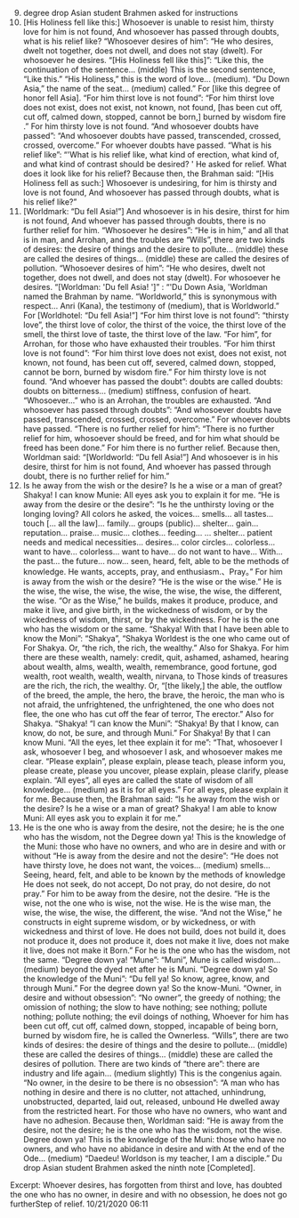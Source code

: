 9. degree drop Asian student Brahmen asked for instructions
 57. [His Holiness fell like this:] Whosoever is unable to resist him, thirsty love for him is not found,
 And whosoever has passed through doubts, what is his relief like?
 “Whosoever desires of him”: “He who desires, dwelt not together, does not dwell, and does not stay (dwelt). For whosoever he desires.
 “[His Holiness fell like this]”: “Like this, the continuation of the sentence... (middle) This is the second sentence, “Like this.” “His Holiness,” this is the word of love... (medium). “Du Down Asia,” the name of the seat... (medium) called.” For [like this degree of honor fell Asia].
 “For him thirst love is not found”: “For him thirst love does not exist, does not exist, not known, not found, [has been cut off, cut off, calmed down, stopped, cannot be born,] burned by wisdom fire .” For him thirsty love is not found.
 “And whosoever doubts have passed”: “And whosoever doubts have passed, transcended, crossed, crossed, overcome.” For whoever doubts have passed.
 “What is his relief like”: “'What is his relief like, what kind of erection, what kind of, and what kind of contrast should be desired? ' He asked for relief. What does it look like for his relief?
 Because then, the Brahman said:
 “[His Holiness fell as such:] Whosoever is undesiring, for him is thirsty and love is not found,
 And whosoever has passed through doubts, what is his relief like?”
 58. [Worldmark: “Du fell Asia!”] And whosoever is in his desire, thirst for him is not found,
 And whoever has passed through doubts, there is no further relief for him.
 “Whosoever he desires”: “He is in him,” and all that is in man, and Arrohan, and the troubles are “Wills”, there are two kinds of desires: the desire of things and the desire to pollute... (middle) these are called the desires of things... (middle) these are called the desires of pollution. “Whosoever desires of him”: “He who desires, dwelt not together, does not dwell, and does not stay (dwelt). For whosoever he desires.
 “[Worldman: 'Du fell Asia! ']” : “'Du Down Asia, 'Worldman named the Brahman by name. “Worldworld,” this is synonymous with respect... Anri (Kana), the testimony of (medium), that is Worldworld.” For [Worldhotel: “Du fell Asia!”]
 “For him thirst love is not found”: “thirsty love”, the thirst love of color, the thirst of the voice, the thirst love of the smell, the thirst love of taste, the thirst love of the law. “For him”, for Arrohan, for those who have exhausted their troubles. “For him thirst love is not found”: “For him thirst love does not exist, does not exist, not known, not found, has been cut off, severed, calmed down, stopped, cannot be born, burned by wisdom fire.” For him thirsty love is not found.
 “And whoever has passed the doubt”: doubts are called doubts: doubts on bitterness... (medium) stiffness, confusion of heart. “Whosoever...” who is an Arrohan, the troubles are exhausted. “And whosoever has passed through doubts”: “And whosoever doubts have passed, transcended, crossed, crossed, overcome.” For whoever doubts have passed.
 “There is no further relief for him”: “There is no further relief for him, whosoever should be freed, and for him what should be freed has been done.” For him there is no further relief.
 Because then, Worldman said:
 “[Worldworld: “Du fell Asia!”] And whosoever is in his desire, thirst for him is not found,
 And whoever has passed through doubt, there is no further relief for him.”
 59. Is he away from the wish or the desire? Is he a wise or a man of great?
 Shakya! I can know Munie: All eyes ask you to explain it for me.
 “He is away from the desire or the desire”: “Is he the unthirsty loving or the longing loving? All colors he asked, the voices... smells... all tastes... touch [... all the law]... family... groups (public)... shelter... gain... reputation... praise... music... clothes... feeding... ... shelter... patient needs and medical necessities... desires... color circles... colorless... want to have... colorless... want to have... do not want to have... With... the past... the future... now... seen, heard, felt, able to be the methods of knowledge. He wants, accepts, pray, and enthusiasm.、Pray。” For him is away from the wish or the desire?
 “He is the wise or the wise.” He is the wise, the wise, the wise, the wise, the wise, the wise, the different, the wise. “Or as the Wise,” he builds, makes it produce, produce, and make it live, and give birth, in the wickedness of wisdom, or by the wickedness of wisdom, thirst, or by the wickedness. For he is the one who has the wisdom or the same.
 “Shakya! With that I have been able to know the Moni”: “Shakya”, “Shakya Worldest is the one who came out of For Shakya. Or, “the rich, the rich, the wealthy.” Also for Shakya. For him there are these wealth, namely: credit, quit, ashamed, ashamed, hearing about wealth, alms, wealth, wealth, remembrance, good fortune, god wealth, root wealth, wealth, wealth, nirvana, to Those kinds of treasures are the rich, the rich, the wealthy. Or, “[the likely,] the able, the outflow of the breed, the ample, the hero, the brave, the heroic, the man who is not afraid, the unfrightened, the unfrightened, the one who does not flee, the one who has cut off the fear of terror, The erector.” Also for Shakya. “Shakya! “I can know the Muni”: “Shakya! By that I know, can know, do not, be sure, and through Muni.” For Shakya! By that I can know Muni.
 “All the eyes, let thee explain it for me”: “That, whosoever I ask, whosoever I beg, and whosoever I ask, and whosoever makes me clear. “Please explain”, please explain, please teach, please inform you, please create, please you uncover, please explain, please clarify, please explain. “All eyes”, all eyes are called the state of wisdom of all knowledge... (medium) as it is for all eyes.” For all eyes, please explain it for me.
 Because then, the Brahman said:
 “Is he away from the wish or the desire? Is he a wise or a man of great?
 Shakya! I am able to know Muni: All eyes ask you to explain it for me.”
 60. He is the one who is away from the desire, not the desire; he is the one who has the wisdom, not the
 Degree down ya! This is the knowledge of the Muni: those who have no owners, and who are in desire and with or without
 “He is away from the desire and not the desire”: “He does not have thirsty love, he does not want, the voices... (medium) smells... Seeing, heard, felt, and able to be known by the methods of knowledge He does not seek, do not accept, Do not pray, do not desire, do not pray.” For him to be away from the desire, not the desire.
 “He is the wise, not the one who is wise, not the wise. He is the wise man, the wise, the wise, the wise, the different, the wise. “And not the Wise,” he constructs in eight supreme wisdom, or by wickedness, or with wickedness and thirst of love. He does not build, does not build it, does not produce it, does not produce it, does not make it live, does not make it live, does not make it Born.” For he is the one who has the wisdom, not the same.
 “Degree down ya! “Mune”: “Muni”, Mune is called wisdom... (medium) beyond the dyed net after he is Muni. “Degree down ya! So the knowledge of the Muni”: “Du fell ya! So know, agree, know, and through Muni.” For the degree down ya! So the know-Muni.
 “Owner, in desire and without obsession”: “No owner”, the greedy of nothing; the omission of nothing; the slow to have nothing; see nothing; pollute nothing; pollute nothing; the evil doings of nothing, Whoever for him has been cut off, cut off, calmed down, stopped, incapable of being born, burned by wisdom fire, he is called the Ownerless. “Wills”, there are two kinds of desires: the desire of things and the desire to pollute... (middle) these are called the desires of things... (middle) these are called the desires of pollution. There are two kinds of “there are”: there are industry and life again... (medium slightly) This is the congenius again.
 “No owner, in the desire to be there is no obsession”: “A man who has nothing in desire and there is no clutter, not attached, unhindrung, unobstructed, departed, laid out, released, unbound He dwelled away from the restricted heart. For those who have no owners, who want and have no adhesion.
 Because then, Worldman said:
 “He is away from the desire, not the desire; he is the one who has the wisdom, not the wise.
 Degree down ya! This is the knowledge of the Muni: those who have no owners, and who have no abidance in desire and with
 At the end of the Ode... (medium) “Daedeu! Worldson is my teacher, I am a disciple.”
 Du drop Asian student Brahmen asked the ninth note [Completed].


Excerpt:
 Whoever desires, has forgotten from thirst and love, has doubted the one who has no owner, in desire and with no obsession, he does not go furtherStep of relief.
 10/21/2020 06:11